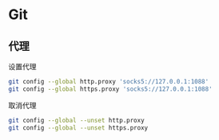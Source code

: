 # Git

## 代理

设置代理
```bash
git config --global http.proxy 'socks5://127.0.0.1:1088' 
git config --global https.proxy 'socks5://127.0.0.1:1088'
```

取消代理
```bash
git config --global --unset http.proxy  
git config --global --unset https.proxy
```